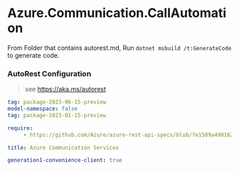 # Azure.Communication.CallAutomation

From Folder that contains autorest.md, Run `dotnet msbuild /t:GenerateCode` to generate code.

### AutoRest Configuration
> see https://aka.ms/autorest

```yaml
tag: package-2023-06-15-preview
model-namespace: false
tag: package-2023-01-15-preview

require:
     - https://github.com/Azure/azure-rest-api-specs/blob/7e1589a49816226d7798922757bff4357286219d/specification/communication/data-plane/CallAutomation/readme.md

title: Azure Communication Services

generation1-convenience-client: true
```
